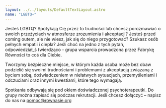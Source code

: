 ```yaml
---
layout: ../../layouts/DefaultTextLayout.astro
name: "LGBTQ+"
---
```


Jesteś LGBTQ? Spotykają Cię przez to trudności lub chcesz porozmawiać o swoich przeżyciach w atmosferze zrozumienia i akceptacji? Jesteś przed coming outem, ale nie wiesz, jak się do niego przygotować? Szukasz osób pełnych empatii i ciepła? Jeśli choć na jedno z tych pytań, odpowiedział_ś twierdząco - grupa wsparcia prowadzona przez Fabrykę Równości to coś dla Ciebie.

Tworzymy bezpieczne miejsce, w którym każda osoba może bez obaw podzielić się swoimi trudnościami i problemami z akceptacją związaną z byciem sobą, doświadczeniem w niełatwych sytuacjach, przemyśleniami i odczuciami oraz innymi kwestiami, które tego wymagają.

Spotkania odbywają się pod okiem doświadczonej psychoterapeutki. Do grupy można zapisać się podczas rekrutacji. Jeśli chcesz dołączyć – napisz do nas na pomoc@rownasie.org
